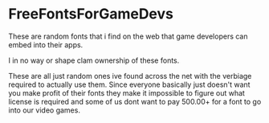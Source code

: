 # FreeFontsForGameDevs
These are random fonts that i find on the web that game developers can embed into their apps. 

I in no way or shape clam ownership of these fonts.

These are all just random ones ive found across the net with the verbiage required to actually use them. Since everyone basically just doesn't want you make profit of their fonts they make it impossible to figure out what license is required and some of us dont want to pay 500.00+ for a font to go into our video games.
